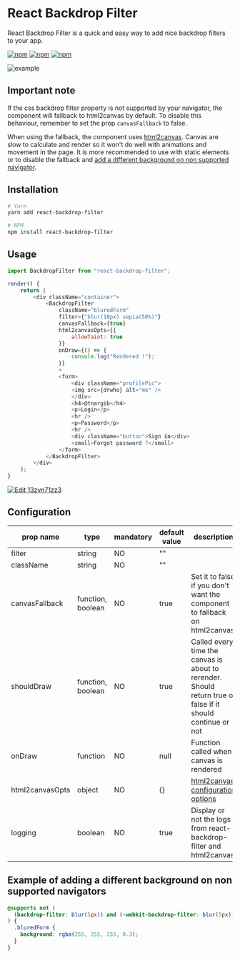 # React Backdrop Filter

React Backdrop Filter is a quick and easy way to add nice backdrop filters to your app.

[![npm](https://img.shields.io/npm/v/react-backdrop-filter.svg)](https://www.npmjs.com/package/react-backdrop-filter)
[![npm](https://img.shields.io/david/tnargib/react-backdrop-filter.svg)](https://img.shields.io/david/tnargib/react-backdrop-filter)
[![npm](https://img.shields.io/npm/l/react-backdrop-filter.svg)](https://img.shields.io/npm/l/react-backdrop-filter)

![example](./example.png)

## Important note

If the css backdrop filter property is not supported by your navigator, the component will fallback to html2canvas by default. To disable this behaviour, remember to set the prop `canvasFallback` to false.

When using the fallback, the component uses [html2canvas](https://html2canvas.hertzen.com/). Canvas are slow to calculate and render so it won't do well with animations and movement in the page. It is more recommended to use with static elements or to disable the fallback and [add a different background on non supported navigator](#Example-of-adding-a-different-background-on-non-supported-navigators).

## Installation

```bash
# Yarn
yarn add react-backdrop-filter

# NPM
npm install react-backdrop-filter
```

## Usage

```javascript
import BackdropFilter from "react-backdrop-filter";

render() {
    return (
        <div className="container">
            <BackdropFilter
                className="bluredForm"
                filter={"blur(10px) sepia(50%)"}
                canvasFallback={true}
                html2canvasOpts={{
                    allowTaint: true
                }}
                onDraw={() => {
                    console.log("Rendered !");
                }}
                >
                <form>
                    <div className="profilePic">
                    <img src={drwho} alt="me" />
                    </div>
                    <h4>@tnargib</h4>
                    <p>Login</p>
                    <hr />
                    <p>Password</p>
                    <hr />
                    <div className="button">Sign in</div>
                    <small>Forgot password ?</small>
                </form>
            </BackdropFilter>
        </div>
    );
}
```

[![Edit 13zvn71zz3](https://codesandbox.io/static/img/play-codesandbox.svg)](https://codesandbox.io/s/13zvn71zz3)

## Configuration

| prop name       | type              | mandatory | default value | description                                                                                                 |
| --------------- | ----------------- | --------- | ------------- | ----------------------------------------------------------------------------------------------------------- |
| filter          | string            | NO        | ""            |                                                                                                             |
| className       | string            | NO        | ""            |                                                                                                             |
| canvasFallback  | function, boolean | NO        | true          | Set it to false if you don't want the component to fallback on html2canvas                                  |
| shouldDraw      | function, boolean | NO        | true          | Called every time the canvas is about to rerender. Should return true or false if it should continue or not |
| onDraw          | function          | NO        | null          | Function called when canvas is rendered                                                                     |
| html2canvasOpts | object            | NO        | {}            | [html2canvas configuration options](http://html2canvas.hertzen.com/configuration)                           |
| logging         | boolean           | NO        | true          | Display or not the logs from react-backdrop-filter and html2canvas                                          |

## Example of adding a different background on non supported navigators

```css
@supports not (
  (backdrop-filter: blur(5px)) and (-webkit-backdrop-filter: blur(5px))
) {
  .bluredForm {
    background: rgba(255, 255, 255, 0.3);
  }
}
```
